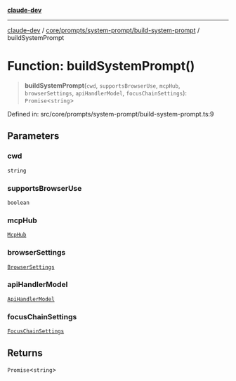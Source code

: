 [**claude-dev**](../../../../../README.md)

***

[claude-dev](../../../../../README.md) / [core/prompts/system-prompt/build-system-prompt](../README.md) / buildSystemPrompt

# Function: buildSystemPrompt()

> **buildSystemPrompt**(`cwd`, `supportsBrowserUse`, `mcpHub`, `browserSettings`, `apiHandlerModel`, `focusChainSettings`): `Promise`\<`string`\>

Defined in: src/core/prompts/system-prompt/build-system-prompt.ts:9

## Parameters

### cwd

`string`

### supportsBrowserUse

`boolean`

### mcpHub

[`McpHub`](../../../../../services/mcp/McpHub/classes/McpHub.md)

### browserSettings

[`BrowserSettings`](../../../../../shared/BrowserSettings/interfaces/BrowserSettings.md)

### apiHandlerModel

[`ApiHandlerModel`](../../../../../api/interfaces/ApiHandlerModel.md)

### focusChainSettings

[`FocusChainSettings`](../../../../../shared/FocusChainSettings/interfaces/FocusChainSettings.md)

## Returns

`Promise`\<`string`\>
